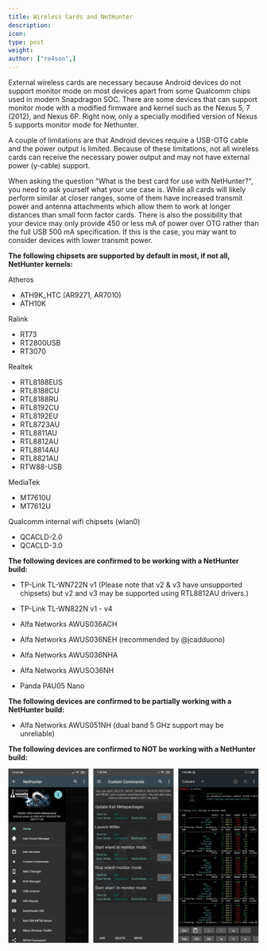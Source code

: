 ```yaml
---
title: Wireless Cards and NetHunter
description:
icon:
type: post
weight:
author: ["re4son",]
---
```


External wireless cards are necessary because Android devices do not support monitor mode on most devices apart from some Qualcomm chips used in modern Snapdragon SOC. There are some devices that can support monitor mode with a modified firmware and kernel such as the Nexus 5, 7 (2012), and Nexus 6P. Right now, only a specially modified version of Nexus 5 supports monitor mode for Nethunter.

A couple of limitations are that Android devices require a USB-OTG cable and the power output is limited. Because of these limitations, not all wireless cards can receive the necessary power output and may not have external power (y-cable) support.

When asking the question "What is the best card for use with NetHunter?", you need to ask yourself what your use case is.
While all cards will likely perform similar at closer ranges, some of them have increased transmit power and antenna attachments which allow them to work at longer distances than small form factor cards.
There is also the possibility that your device may only provide 450 or less mA of power over OTG rather than the full USB 500 mA specification. If this is the case, you may want to consider devices with lower transmit power.

**The following chipsets are supported by default in most, if not all, NetHunter kernels:**

Atheros
* ATH9K_HTC (AR9271, AR7010)
* ATH10K

Ralink
* RT73
* RT2800USB
* RT3070

Realtek
* RTL8188EUS
* RTL8188CU
* RTL8188RU
* RTL8192CU
* RTL8192EU
* RTL8723AU
* RTL8811AU
* RTL8812AU
* RTL8814AU
* RTL8821AU
* RTW88-USB

MediaTek
* MT7610U
* MT7612U

Qualcomm internal wifi chipsets (wlan0)
* QCACLD-2.0
* QCACLD-3.0

**The following devices are confirmed to be working with a NetHunter build:**
* TP-Link TL-WN722N v1 (Please note that v2 & v3 have unsupported chipsets)
  but v2 and v3 may be supported using RTL8812AU drivers.)

* TP-Link TL-WN822N v1 - v4
* Alfa Networks AWUS036ACH
* Alfa Networks AWUS036NEH (recommended by @jcadduono)
* Alfa Networks AWUS036NHA
* Alfa Networks AWUSO36NH
* Panda PAU05 Nano

**The following devices are confirmed to be partially working with a NetHunter build:**
* Alfa Networks AWUS051NH (dual band 5 GHz support may be unreliable)

**The following devices are confirmed to NOT be working with a NetHunter build:**

![](./nethunter-wlan0monitor.jpg)
